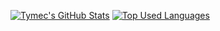 <!--
title_color=f0eff4&text_color=ff007f&icon_color=f0eff4&bg_color=0d1117
-->
[![Tymec's GitHub Stats](https://github-readme-stats.vercel.app/api?username=Tymec&show_icons=true&theme=radical&count_private=true&hide_border=true&exclude_repo=ArduinoSmokerInterface,ChipEi&hide=GDScript,Objective-C&bg_color=0d1117)](https://github.com/Tymec)
[![Top Used Languages](https://github-readme-stats.vercel.app/api/top-langs/?username=Tymec&theme=radical&layout=compact&card_width=445&hide_border=true&size_weight=0.5&count_weight=0.5&exclude_repo=ArduinoSmokerInterface,ChipEi&hide=GDScript,Objective-C&bg_color=0d1117)](https://github.com/Tymec)
